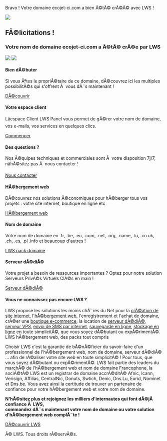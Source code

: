 Bravo ! Votre domaine ecojet-ci.com a bien Ã©tÃ© crÃ©Ã© avec LWS !




![](https://www.lwshosting.name/img/Logo_10_2014_blanc.png)

FÃ©licitations !
----------------

### Votre nom de domaine **ecojet-ci.com** a Ã©tÃ© crÃ©e par LWS

![](https://mailing.lwspanel.com/img/56a60145a7af0-france-flag-icon.png)
![](https://mailing.lwspanel.com/img/56a60145aa3ce-united-kingdom-flag-icon.png)




#### Bien dÃ©buter

Si vous Ãªtes le propriÃ©taire de ce domaine, dÃ©couvrez ici les multiples possibilitÃ©s qui s'offrent Ã  vous dÃ¨s maintenant !

 [DÃ©couvrir](http://aide.lws.fr/base/generalites/Espace-Client/Decouvrir-LWS-Panel)

#### Votre espace client

Lâespace Client LWS Panel vous permet de gÃ©rer votre nom de domaine, vos e-mails, vos services en quelques clics.

 [Commencer](http://aide.lws.fr/base/generalites/Espace-Client/Decouvrir-LWS-Panel)

#### Des questions ?

Nos Ã©quipes techniques et commerciales sont Ã  votre disposition 7j/7, nâhÃ©sitez pas Ã  nous contacter !

 [Nous contacter](https://www.lws.fr/contact_formulaire.php)



#### HÃ©bergement web

DÃ©couvrez nos solutions Ã©conomiques pour hÃ©berger tous vos projets : votre site internet, boutique en ligne etc

 [HÃ©bergement web](http://www.lws.fr/hebergement_web.php)

#### Nom de domaine

Votre nom de domaine en .fr, .be, .eu, .com, .net, .org, .name, .lu, .co.uk, .ch, .es, .pl .info et beaucoup d'autres !

 [LWS pack domaine](http://www.lws.fr/nom-de-domaine.php "LWS pack domaine")

#### Serveur dÃ©diÃ©

Votre projet a besoin de ressources importantes ? Optez pour notre solution Serveurs PrivÃ©s Virtuels ClÃ©s en main !

 [Serveur dÃ©diÃ©](http://www.lws.fr/serveur_dedie_linux.php)



#### Vous ne connaissez pas encore LWS ?

LWS propose les solutions les moins chÃ¨res du Net pour la [crÃ©ation de site internet](http://www.lws.fr/creer-un-site-internet.php), l'[hÃ©bergement web](https://www.lws.fr/hebergement_web.php), l'enregistrement et l'achat de domaine, crÃ©er une [boutique e-commerce](https://www.lws.fr/hebergement_e_commerce.php), la location de [serveur dÃ©diÃ©](https://www.lws.fr/serveur_dedie_linux.php), [serveur VPS](http://www.lws.fr/serveur-virtuel.php), [envoi de SMS par internet](http://www.lws.fr/envoyer-sms-par-internet.php), [sauvegarde en ligne](http://www.lws.fr/sauvegarde-en-ligne.php), [stockage en ligne](http://www.lws.fr/stockage-en-ligne.php) en toute simplicitÃ©, que vous soyez dÃ©butant ou expÃ©rimentÃ©. LWS hÃ©bergement web, des packs tout compris

Choisir LWS c'est la garantie de bÃ©nÃ©ficier du savoir-faire d'un professionnel de l'hÃ©bergement web, nom de domaine, serveur dÃ©diÃ© ... afin de rÃ©aliser votre site web en toute simplicitÃ© ! Pour tous, que vous soyez dÃ©butant ou expÃ©rimentÃ©.
LWS fait partie des leaders du marchÃ© de l'hÃ©bergement web et nom de domaine Francophone,
la sociÃ©tÃ© LWS est un registrar de domaine accrÃ©ditÃ© Afnic, Icann, Verisign, Affilias, CentralNic, Donuts, Swtich, Denic, Dns.Lu, Eurid, Nominet et Dns.be. Vous avez ainsi la certitude de trouver un partenaire de confiance pour votre hÃ©bergement web et votre nom de domaine.

**N'hÃ©sitez plus et rejoignez les milliers d'internautes qui font dÃ©jÃ  confiance Ã  LWS,  
commandez dÃ¨s maintenant votre nom de domaine ou votre solution d'hÃ©bergement web complÃ¨te !**

 [DÃ©couvrir LWS](https://www.lws.fr)



Â© LWS. Tous droits rÃ©servÃ©s.